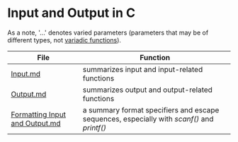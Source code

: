 # Input and Output in C
As a note, '...' denotes varied parameters (parameters that may be of different types, not [variadic functions](https://en.cppreference.com/w/c/variadic)).

| File | Function | 
| ---- | -------- |
| [Input.md](https://github.com/EthanC2/Notes-and-Writeups/blob/main/C/Input%20and%20Output/Input.md) | summarizes input and input-related functions |
| [Output.md](https://github.com/EthanC2/Notes-and-Writeups/blob/main/C/Input%20and%20Output/Output.md) | summarizes output and output-related functions |
| [Formatting Input and Output.md](https://github.com/EthanC2/Notes-and-Writeups/blob/main/C/Input%20and%20Output/Formatting%20Input%20and%20Output.md) | a summary  format specifiers and escape sequences, especially with _scanf()_ and _printf()_ |
